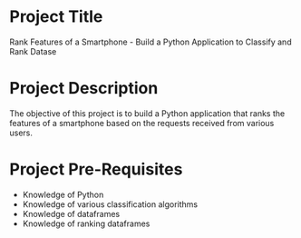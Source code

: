 # Project Title
Rank Features of a Smartphone - Build a Python Application to Classify and Rank Datase

# Project Description
The objective of this project is to build a Python application that ranks the features of a smartphone based on the requests received from various users.

# Project Pre-Requisites
- Knowledge of Python
- Knowledge of various classification algorithms
- Knowledge of dataframes
- Knowledge of ranking dataframes
